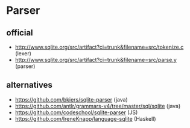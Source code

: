 # Parser

## official

- <http://www.sqlite.org/src/artifact?ci=trunk&filename=src/tokenize.c> (lexer)
- <http://www.sqlite.org/src/artifact?ci=trunk&filename=src/parse.y> (parser)

## alternatives

- <https://github.com/bkiers/sqlite-parser> (java)
- <https://github.com/antlr/grammars-v4/tree/master/sql/sqlite> (java)
- <https://github.com/codeschool/sqlite-parser> (JS)
- <https://github.com/IreneKnapp/language-sqlite> (Haskell)

